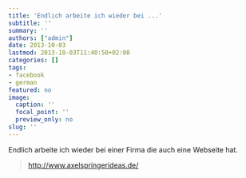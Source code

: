 ```yaml
---
title: 'Endlich arbeite ich wieder bei ...'
subtitle: ''
summary: ''
authors: ["admin"]
date: 2013-10-03
lastmod: 2013-10-03T11:40:50+02:00
categories: []
tags:
- facebook
- german
featured: no
image:
  caption: ''
  focal_point: ''
  preview_only: no
slug: ''
---
```

Endlich arbeite ich wieder bei einer Firma die auch eine Webseite hat.
> http://www.axelspringerideas.de/


